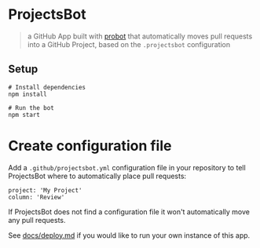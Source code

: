 # ProjectsBot

> a GitHub App built with [probot](https://github.com/probot/probot) that automatically moves pull requests into a GitHub Project, based on the `.projectsbot` configuration

## Setup

```
# Install dependencies
npm install

# Run the bot
npm start
```

# Create configuration file
Add a `.github/projectsbot.yml` configuration file in your repository to tell ProjectsBot where to automatically place pull requests:
```
project: 'My Project'
column: 'Review'
```

If ProjectsBot does not find a configuration file it won't automatically move any pull requests.

See [docs/deploy.md](docs/deploy.md) if you would like to run your own instance of this app.
